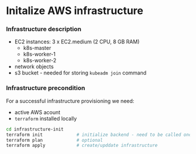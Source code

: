 


# Initalize AWS infrastructure

### Infrastructure description

  * EC2 instances: 3 x EC2.medium (2 CPU, 8 GB RAM)
    * k8s-master
    * k8s-worker-1
    * k8s-worker-2
  * network objects
  * s3 bucket - needed for storing `kubeadm join` command
     
### Infrastructure precondition

For a successful infrastructure provisioning we need:
 
  * active AWS acount
  * `terraform` installed locally 


```bash
cd infrastructure-init
terraform init             # initialize backend - need to be called once
terraform plan             # optional
terraform apply            # create/upddate infrastructure

```
